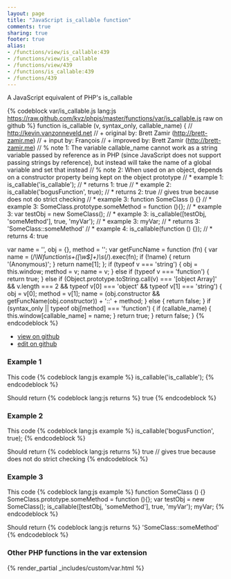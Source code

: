 ```yaml
---
layout: page
title: "JavaScript is_callable function"
comments: true
sharing: true
footer: true
alias:
- /functions/view/is_callable:439
- /functions/view/is_callable
- /functions/view/439
- /functions/is_callable:439
- /functions/439
---
```

<!-- Generated by Rakefile:build -->
A JavaScript equivalent of PHP's is_callable

{% codeblock var/is_callable.js lang:js https://raw.github.com/kvz/phpjs/master/functions/var/is_callable.js raw on github %}
function is_callable (v, syntax_only, callable_name) {
  // http://kevin.vanzonneveld.net
  // +   original by: Brett Zamir (http://brett-zamir.me)
  // +   input by: François
  // +   improved by: Brett Zamir (http://brett-zamir.me)
  // %        note 1: The variable callable_name cannot work as a string variable passed by reference as in PHP (since JavaScript does not support passing strings by reference), but instead will take the name of a global variable and set that instead
  // %        note 2: When used on an object, depends on a constructor property being kept on the object prototype
  // *     example 1: is_callable('is_callable');
  // *     returns 1: true
  // *     example 2: is_callable('bogusFunction', true);
  // *     returns 2: true // gives true because does not do strict checking
  // *     example 3: function SomeClass () {}
  // *     example 3: SomeClass.prototype.someMethod = function (){};
  // *     example 3: var testObj = new SomeClass();
  // *     example 3: is_callable([testObj, 'someMethod'], true, 'myVar');
  // *     example 3: myVar;
  // *     returns 3: 'SomeClass::someMethod'
  // *     example 4: is_callable(function () {});
  // *     returns 4: true

  var name = '',
    obj = {},
    method = '';
  var getFuncName = function (fn) {
    var name = (/\W*function\s+([\w\$]+)\s*\(/).exec(fn);
    if (!name) {
      return '(Anonymous)';
    }
    return name[1];
  };
  if (typeof v === 'string') {
    obj = this.window;
    method = v;
    name = v;
  }
  else if (typeof v === 'function') {
    return true;
  }
  else if (Object.prototype.toString.call(v) === '[object Array]' &&
        v.length === 2 && typeof v[0] === 'object' && typeof v[1] === 'string') {
    obj = v[0];
    method = v[1];
    name = (obj.constructor && getFuncName(obj.constructor)) + '::' + method;
  }
  else {
    return false;
  }
  if (syntax_only || typeof obj[method] === 'function') {
    if (callable_name) {
      this.window[callable_name] = name;
    }
    return true;
  }
  return false;
}
{% endcodeblock %}

 - [view on github](https://github.com/kvz/phpjs/blob/master/functions/var/is_callable.js)
 - [edit on github](https://github.com/kvz/phpjs/edit/master/functions/var/is_callable.js)

### Example 1
This code
{% codeblock lang:js example %}
is_callable('is_callable');
{% endcodeblock %}

Should return
{% codeblock lang:js returns %}
true
{% endcodeblock %}

### Example 2
This code
{% codeblock lang:js example %}
is_callable('bogusFunction', true);
{% endcodeblock %}

Should return
{% codeblock lang:js returns %}
true // gives true because does not do strict checking
{% endcodeblock %}

### Example 3
This code
{% codeblock lang:js example %}
function SomeClass () {}
SomeClass.prototype.someMethod = function (){};
var testObj = new SomeClass();
is_callable([testObj, 'someMethod'], true, 'myVar');
myVar;
{% endcodeblock %}

Should return
{% codeblock lang:js returns %}
'SomeClass::someMethod'
{% endcodeblock %}


### Other PHP functions in the var extension
{% render_partial _includes/custom/var.html %}
